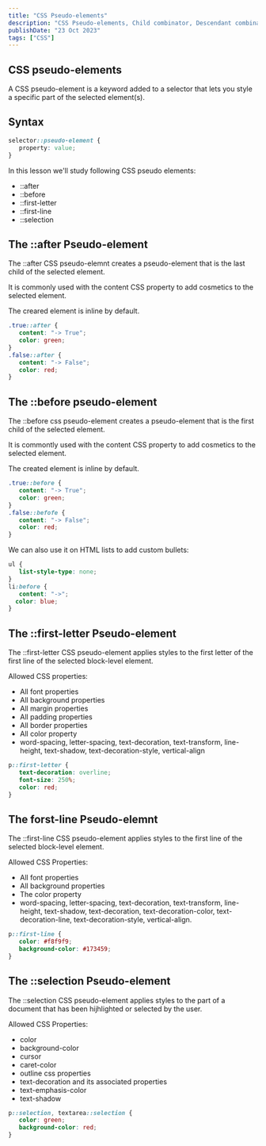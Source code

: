```yaml
---
title: "CSS Pseudo-elements"
description: "CSS Pseudo-elements, Child combinator, Descendant combinator, Adjacent zibiling combinator, General sibling combinator."
publishDate: "23 Oct 2023"
tags: ["CSS"]
---
```


## CSS pseudo-elements

A CSS pseudo-element is a keyword added to a selector that lets you style a specific part of the selected element(s).

## Syntax

```CSS
selector::pseudo-element {
   property: value;
}
```

In this lesson we'll study following CSS pseudo elements:

- ::after
- ::before
- ::first-letter
- ::first-line
- ::selection

## The ::after Pseudo-element

The ::after CSS pseudo-elemnt creates a pseudo-element that is the last child of the selected element.

It is commonly used with the content CSS property to add cosmetics to the selected element.

The creared element is inline by default.

```css
.true::after {
   content: "-> True";
   color: green;
}
.false::after {
   content: "-> False";
   color: red;
}
```

## The ::before pseudo-element

The ::before css pseudo-element creates a pseudo-element that is the first child of the selected element.

It is commontly used with the content CSS property to add cosmetics to the selected element.

The created element is inline by default.

```css
.true::before {
   content: "-> True";
   color: green;
}
.false::befofe {
   content: "-> False";
   color: red;
}
```

We can also use it on HTML lists to add custom bullets:

```css
ul {
   list-style-type: none;
}
li:before {
   content: "->";
  color: blue;
}
```

## The ::first-letter Pseudo-element

The ::first-letter CSS pseudo-element applies styles to the first letter of the first line of the selected block-level element.

Allowed CSS properties:

- All font properties
- All background properties
- All margin properties
- All padding properties
- All border properties
- All color property
- word-spacing, letter-spacing, text-decoration, text-transform, line-height, text-shadow, text-decoration-style, vertical-align

```css
p::first-letter {
   text-decoration: overline;
   font-size: 250%;
   color: red;
}
```

## The forst-line Pseudo-elemnt

The ::first-line CSS pseudo-element applies styles to the first line of the selected block-level element.

Allowed CSS Properties:

- All font properties
- All background properties
- The color property
- word-spacing, letter-spacing, text-decoration, text-transform, line-height, text-shadow, text-decoration, text-decoration-color, text-decoration-line, text-decoration-style, vertical-align.

```css
p::first-line {
   color: #f8f9f9;
   background-color: #173459;
}
```

## The ::selection Pseudo-element

The ::selection CSS pseudo-element applies styles to the part of a document that has been hijhlighted or selected by the user.

Allowed CSS Properties:

- color
- background-color
- cursor
- caret-color
- outline css properties
- text-decoration and its associated properties
- text-emphasis-color
- text-shadow

```css
p::selection, textarea::selection {
   color: green;
   background-color: red;
}
```
